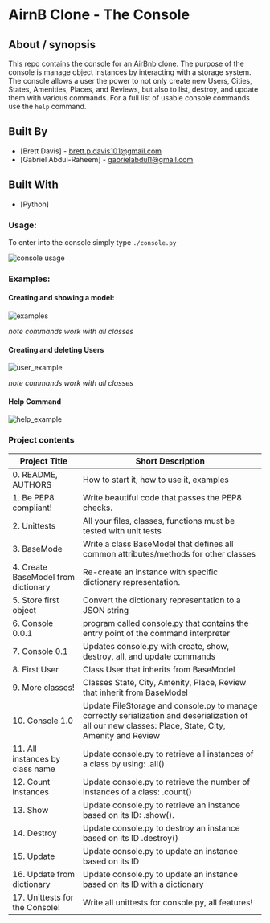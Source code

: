 # AirnB Clone - The Console

## About / synopsis
This repo contains the console for an AirBnb clone. The purpose of the console is manage object instances by interacting with a storage system. The console allows a user the power to not only create new Users, Cities, States, Amenities, Places, and Reviews, but also to list, destroy, and update them with various commands. For a full list of usable console commands use the `help` command.
## Built By
* [Brett Davis] - brett.p.davis101@gmail.com
* [Gabriel Abdul-Raheem] - gabrielabdul1@gmail.com
## Built With
* [Python]
### Usage:
To enter into the console simply type `./console.py`

![console usage](https://media.giphy.com/media/VEbc8ttuRnEYN9bRh2/giphy.gif)

### Examples:
#### Creating and showing a model:

![examples](https://media.giphy.com/media/WOZPs2ZbdfJAlf5r8x/giphy.gif)

*note commands work with all classes*
#### Creating and deleting Users

![user\_example](https://media.giphy.com/media/LqJHkDaLghumvv7adO/giphy.gif)

*note commands work with all classes*

#### Help Command

![help\_example](https://media.giphy.com/media/JNPH9M8L4L3BA5cAcZ/giphy.gif)
### Project contents
| Project Title | Short Description |
| --- | --- |
|0. README, AUTHORS| How to start it, how to use it, examples|
|1. Be PEP8 compliant! | Write beautiful code that passes the PEP8 checks.|
|2. Unittests|All your files, classes, functions must be tested with unit tests|
|3. BaseMode|Write a class BaseModel that defines all common attributes/methods for other classes|
|4. Create BaseModel from dictionary|Re-create an instance with specific dictionary representation.|
|5. Store first object|Convert the dictionary representation to a JSON string |
|6. Console 0.0.1 |program called console.py that contains the entry point of the command interpreter|
|7. Console 0.1 |Updates console.py with create, show, destroy, all, and update commands|
|8. First User| Class User that inherits from BaseModel|
|9. More classes! | Classes State, City, Amenity, Place, Review that inherit from BaseModel|
|10. Console 1.0| Update FileStorage and console.py to manage correctly serialization and deserialization of all our new classes: Place, State, City, Amenity and Review|
|11. All instances by class name|Update console.py to retrieve all instances of a class by using: <class name>.all()|
|12. Count instances|Update console.py to retrieve the number of instances of a class: <class name>.count()|
|13. Show | Update console.py to retrieve an instance based on its ID: <class name>.show(<id>).|
|14. Destroy | Update console.py to destroy an instance based on its ID <class name>.destroy(<id>)|
|15. Update | Update console.py to update an instance based on its ID|
|16. Update from dictionary | Update console.py to update an instance based on its ID with a dictionary|
|17. Unittests for the Console!| Write all unittests for console.py, all features!|
